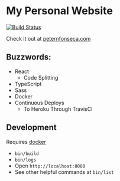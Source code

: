 # My Personal Website

[![Build Status](https://travis-ci.org/fonsecapeter/personal_website.svg?branch=master)](https://travis-ci.org/fonsecapeter/personal_website.svg)

Check it out at [peternfonseca.com](http://www.peternfonseca.com)

## Buzzwords:

- React
  - Code Splitting
- TypeScript
- Sass
- Docker
- Continuous Deploys
  - To Heroku Through TravisCI

## Development

Requires [docker](https://www.docker.com/community-edition)

- `bin/build`
- `bin/logs`
- Open `http://localhost:8080`
- See other helpful commands at `bin/list`
